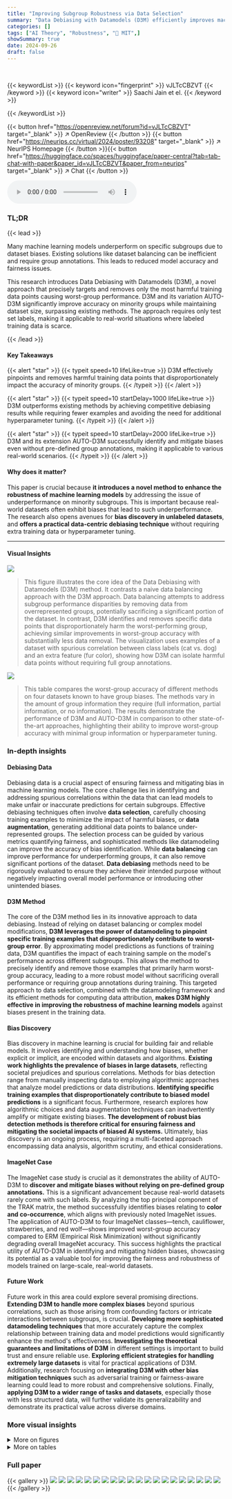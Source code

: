 ```yaml
---
title: "Improving Subgroup Robustness via Data Selection"
summary: "Data Debiasing with Datamodels (D3M) efficiently improves machine learning model robustness by identifying and removing specific training examples that disproportionately harm minority groups' accurac..."
categories: []
tags: ["AI Theory", "Robustness", "🏢 MIT",]
showSummary: true
date: 2024-09-26
draft: false
---
```


<br>

{{< keywordList >}}
{{< keyword icon="fingerprint" >}} vJLTcCBZVT {{< /keyword >}}
{{< keyword icon="writer" >}} Saachi Jain et el. {{< /keyword >}}
 
{{< /keywordList >}}

{{< button href="https://openreview.net/forum?id=vJLTcCBZVT" target="_blank" >}}
↗ OpenReview
{{< /button >}}
{{< button href="https://neurips.cc/virtual/2024/poster/93208" target="_blank" >}}
↗ NeurIPS Homepage
{{< /button >}}{{< button href="https://huggingface.co/spaces/huggingface/paper-central?tab=tab-chat-with-paper&paper_id=vJLTcCBZVT&paper_from=neurips" target="_blank" >}}
↗ Chat
{{< /button >}}



<audio controls>
    <source src="https://ai-paper-reviewer.com/vJLTcCBZVT/podcast.wav" type="audio/wav">
    Your browser does not support the audio element.
</audio>


### TL;DR


{{< lead >}}

Many machine learning models underperform on specific subgroups due to dataset biases.  Existing solutions like dataset balancing can be inefficient and require group annotations.  This leads to reduced model accuracy and fairness issues. 

This research introduces Data Debiasing with Datamodels (D3M), a novel approach that precisely targets and removes only the most harmful training data points causing worst-group performance.  D3M and its variation AUTO-D3M significantly improve accuracy on minority groups while maintaining dataset size, surpassing existing methods.  The approach requires only test set labels, making it applicable to real-world situations where labeled training data is scarce.

{{< /lead >}}


#### Key Takeaways

{{< alert "star" >}}
{{< typeit speed=10 lifeLike=true >}} D3M effectively pinpoints and removes harmful training data points that disproportionately impact the accuracy of minority groups. {{< /typeit >}}
{{< /alert >}}

{{< alert "star" >}}
{{< typeit speed=10 startDelay=1000 lifeLike=true >}} D3M outperforms existing methods by achieving competitive debiasing results while requiring fewer examples and avoiding the need for additional hyperparameter tuning. {{< /typeit >}}
{{< /alert >}}

{{< alert "star" >}}
{{< typeit speed=10 startDelay=2000 lifeLike=true >}} D3M and its extension AUTO-D3M successfully identify and mitigate biases even without pre-defined group annotations, making it applicable to various real-world scenarios. {{< /typeit >}}
{{< /alert >}}

#### Why does it matter?
This paper is crucial because **it introduces a novel method to enhance the robustness of machine learning models** by addressing the issue of underperformance on minority subgroups. This is important because real-world datasets often exhibit biases that lead to such underperformance.  The research also opens avenues for **bias discovery in unlabeled datasets**, and **offers a practical data-centric debiasing technique** without requiring extra training data or hyperparameter tuning.

------
#### Visual Insights



![](https://ai-paper-reviewer.com/vJLTcCBZVT/figures_1_1.jpg)

> This figure illustrates the core idea of the Data Debiasing with Datamodels (D3M) method.  It contrasts a naive data balancing approach with the D3M approach.  Data balancing attempts to address subgroup performance disparities by removing data from overrepresented groups, potentially sacrificing a significant portion of the dataset. In contrast, D3M identifies and removes specific data points that disproportionately harm the worst-performing group, achieving similar improvements in worst-group accuracy with substantially less data removal. The visualization uses examples of a dataset with spurious correlation between class labels (cat vs. dog) and an extra feature (fur color), showing how D3M can isolate harmful data points without requiring full group annotations.





![](https://ai-paper-reviewer.com/vJLTcCBZVT/tables_6_1.jpg)

> This table compares the worst-group accuracy of different methods on four datasets known to have group biases.  The methods vary in the amount of group information they require (full information, partial information, or no information).  The results demonstrate the performance of D3M and AUTO-D3M in comparison to other state-of-the-art approaches, highlighting their ability to improve worst-group accuracy with minimal group information or hyperparameter tuning.





### In-depth insights


#### Debiasing Data
Debiasing data is a crucial aspect of ensuring fairness and mitigating bias in machine learning models.  The core challenge lies in identifying and addressing spurious correlations within the data that can lead models to make unfair or inaccurate predictions for certain subgroups.  Effective debiasing techniques often involve **data selection**, carefully choosing training examples to minimize the impact of harmful biases, or **data augmentation**, generating additional data points to balance under-represented groups.  The selection process can be guided by various metrics quantifying fairness, and sophisticated methods like datamodeling can improve the accuracy of bias identification.  While **data balancing** can improve performance for underperforming groups, it can also remove significant portions of the dataset. **Data debiasing** methods need to be rigorously evaluated to ensure they achieve their intended purpose without negatively impacting overall model performance or introducing other unintended biases.

#### D3M Method
The core of the D3M method lies in its innovative approach to data debiasing.  Instead of relying on dataset balancing or complex model modifications, **D3M leverages the power of datamodeling to pinpoint specific training examples that disproportionately contribute to worst-group error**. By approximating model predictions as functions of training data, D3M quantifies the impact of each training sample on the model's performance across different subgroups. This allows the method to precisely identify and remove those examples that primarily harm worst-group accuracy, leading to a more robust model without sacrificing overall performance or requiring group annotations during training. This targeted approach to data selection, combined with the datamodeling framework and its efficient methods for computing data attribution, **makes D3M highly effective in improving the robustness of machine learning models** against biases present in the training data.

#### Bias Discovery
Bias discovery in machine learning is crucial for building fair and reliable models.  It involves identifying and understanding how biases, whether explicit or implicit, are encoded within datasets and algorithms.  **Existing work highlights the prevalence of biases in large datasets**, reflecting societal prejudices and spurious correlations.  Methods for bias detection range from manually inspecting data to employing algorithmic approaches that analyze model predictions or data distributions.  **Identifying specific training examples that disproportionately contribute to biased model predictions** is a significant focus.  Furthermore, research explores how algorithmic choices and data augmentation techniques can inadvertently amplify or mitigate existing biases.  **The development of robust bias detection methods is therefore critical for ensuring fairness and mitigating the societal impacts of biased AI systems.**  Ultimately, bias discovery is an ongoing process, requiring a multi-faceted approach encompassing data analysis, algorithm scrutiny, and ethical considerations.

#### ImageNet Case
The ImageNet case study is crucial as it demonstrates the ability of AUTO-D3M to **discover and mitigate biases without relying on pre-defined group annotations.**  This is a significant advancement because real-world datasets rarely come with such labels.  By analyzing the top principal component of the TRAK matrix, the method successfully identifies biases relating to **color and co-occurrence**, which aligns with previously noted ImageNet issues.  The application of AUTO-D3M to four ImageNet classes—tench, cauliflower, strawberries, and red wolf—shows improved worst-group accuracy compared to ERM (Empirical Risk Minimization) without significantly degrading overall ImageNet accuracy.  This success highlights the practical utility of AUTO-D3M in identifying and mitigating hidden biases, showcasing its potential as a valuable tool for improving the fairness and robustness of models trained on large-scale, real-world datasets.

#### Future Work
Future work in this area could explore several promising directions.  **Extending D3M to handle more complex biases** beyond spurious correlations, such as those arising from confounding factors or intricate interactions between subgroups, is crucial.  **Developing more sophisticated datamodeling techniques** that more accurately capture the complex relationship between training data and model predictions would significantly enhance the method's effectiveness.  **Investigating the theoretical guarantees and limitations of D3M** in different settings is important to build trust and ensure reliable use.  **Exploring efficient strategies for handling extremely large datasets** is vital for practical applications of D3M.  Additionally, research focusing on **integrating D3M with other bias mitigation techniques** such as adversarial training or fairness-aware learning could lead to more robust and comprehensive solutions. Finally,  **applying D3M to a wider range of tasks and datasets**, especially those with less structured data, will further validate its generalizability and demonstrate its practical value across diverse domains.


### More visual insights

<details>
<summary>More on figures
</summary>


![](https://ai-paper-reviewer.com/vJLTcCBZVT/figures_6_1.jpg)

> The figure shows the worst-group accuracy on the CelebA-Age dataset as a function of the number of examples removed from the training dataset using four different methods: D3M, random removal, random removal from the majority group, and dataset balancing.  The green line represents D3M, which consistently outperforms other methods. The green star indicates the number of examples removed using D3M's heuristic. The figure highlights D3M's efficiency in improving worst-group accuracy while maintaining dataset size.


![](https://ai-paper-reviewer.com/vJLTcCBZVT/figures_7_1.jpg)

> This figure shows examples from subpopulations in the CelebA-Age dataset which the model has identified as having the most negative group alignment scores.  The negative scores indicate that these examples disproportionately contribute to the model's poor performance on the worst-performing group (worst-group accuracy).  Many of the images shown have labeling errors which illustrates that some of the model's inaccuracies are attributable to inconsistencies or errors in the dataset's labels rather than inherent limitations of the model.


![](https://ai-paper-reviewer.com/vJLTcCBZVT/figures_7_2.jpg)

> This figure shows the average group alignment scores for different subpopulations within the CelebA-Age dataset.  Each subpopulation is defined by a combination of age (old/young) and other attributes (e.g., bushy eyebrows, gray hair). The heatmap visually represents how strongly each subpopulation influences the model's worst-group accuracy. Subpopulations with highly negative scores are considered to disproportionately contribute to model bias. For example, the subpopulation of 'young' individuals with 'gray hair' has a strongly negative score, suggesting that these examples may be causing the model to perform poorly on a specific group.


![](https://ai-paper-reviewer.com/vJLTcCBZVT/figures_8_1.jpg)

> This figure shows example images from four ImageNet classes (Tench, Strawberries, Red Wolf, and Cauliflower) that are most extreme according to the top principal component of the TRAK matrix. The top row displays examples with positive scores, while the bottom row shows examples with negative scores. The figure illustrates how the method identifies biases related to color and co-occurrence within the dataset.  For example, Tench images with humans are considered positive, while Tench images without humans are considered negative.  This indicates the algorithm detects co-occurrence bias, as the presence or absence of humans affects the classification. Similarly, the other classes show biases related to color variations, or other contextual factors.


![](https://ai-paper-reviewer.com/vJLTcCBZVT/figures_8_2.jpg)

> This figure shows the worst-group accuracy for eight ImageNet classes after applying three different methods: ERM (standard Empirical Risk Minimization), D3M (Data Debiasing with Datamodels), and Auto-D3M (automatic version of D3M).  Each bar represents a class, and the height of the bar indicates the worst-group accuracy achieved by each method. Error bars illustrate the standard deviation across multiple runs. The results demonstrate that both D3M and Auto-D3M improve worst-group accuracy compared to the baseline ERM, indicating their effectiveness in mitigating biases within the ImageNet dataset.  Auto-D3M, notably, achieves this without requiring validation group labels, highlighting its practicality.


</details>




<details>
<summary>More on tables
</summary>


![](https://ai-paper-reviewer.com/vJLTcCBZVT/tables_14_1.jpg)
> This table presents the worst-group accuracy achieved by different methods on four datasets known for exhibiting group robustness issues.  It compares the performance of the proposed D3M method against several baselines, categorized by the availability of training and validation group labels. The results show the effectiveness of D3M in improving worst-group accuracy, especially when compared to methods that lack either training or validation group labels.

![](https://ai-paper-reviewer.com/vJLTcCBZVT/tables_15_1.jpg)
> This table compares the worst-group accuracy of different methods on four datasets known to exhibit biases against certain subgroups.  The methods are compared across three scenarios representing varying levels of access to group labels (full, partial, and no information). The table shows that the proposed D3M method achieves competitive results, even in scenarios where ground-truth training group annotations are not available. The asterisk (*) indicates that some methods used validation group labels for both hyperparameter tuning and finetuning.

</details>




### Full paper

{{< gallery >}}
<img src="https://ai-paper-reviewer.com/vJLTcCBZVT/1.png" class="grid-w50 md:grid-w33 xl:grid-w25" />
<img src="https://ai-paper-reviewer.com/vJLTcCBZVT/2.png" class="grid-w50 md:grid-w33 xl:grid-w25" />
<img src="https://ai-paper-reviewer.com/vJLTcCBZVT/3.png" class="grid-w50 md:grid-w33 xl:grid-w25" />
<img src="https://ai-paper-reviewer.com/vJLTcCBZVT/4.png" class="grid-w50 md:grid-w33 xl:grid-w25" />
<img src="https://ai-paper-reviewer.com/vJLTcCBZVT/5.png" class="grid-w50 md:grid-w33 xl:grid-w25" />
<img src="https://ai-paper-reviewer.com/vJLTcCBZVT/6.png" class="grid-w50 md:grid-w33 xl:grid-w25" />
<img src="https://ai-paper-reviewer.com/vJLTcCBZVT/7.png" class="grid-w50 md:grid-w33 xl:grid-w25" />
<img src="https://ai-paper-reviewer.com/vJLTcCBZVT/8.png" class="grid-w50 md:grid-w33 xl:grid-w25" />
<img src="https://ai-paper-reviewer.com/vJLTcCBZVT/9.png" class="grid-w50 md:grid-w33 xl:grid-w25" />
<img src="https://ai-paper-reviewer.com/vJLTcCBZVT/10.png" class="grid-w50 md:grid-w33 xl:grid-w25" />
<img src="https://ai-paper-reviewer.com/vJLTcCBZVT/11.png" class="grid-w50 md:grid-w33 xl:grid-w25" />
<img src="https://ai-paper-reviewer.com/vJLTcCBZVT/12.png" class="grid-w50 md:grid-w33 xl:grid-w25" />
<img src="https://ai-paper-reviewer.com/vJLTcCBZVT/13.png" class="grid-w50 md:grid-w33 xl:grid-w25" />
<img src="https://ai-paper-reviewer.com/vJLTcCBZVT/14.png" class="grid-w50 md:grid-w33 xl:grid-w25" />
<img src="https://ai-paper-reviewer.com/vJLTcCBZVT/15.png" class="grid-w50 md:grid-w33 xl:grid-w25" />
<img src="https://ai-paper-reviewer.com/vJLTcCBZVT/16.png" class="grid-w50 md:grid-w33 xl:grid-w25" />
<img src="https://ai-paper-reviewer.com/vJLTcCBZVT/17.png" class="grid-w50 md:grid-w33 xl:grid-w25" />
<img src="https://ai-paper-reviewer.com/vJLTcCBZVT/18.png" class="grid-w50 md:grid-w33 xl:grid-w25" />
<img src="https://ai-paper-reviewer.com/vJLTcCBZVT/19.png" class="grid-w50 md:grid-w33 xl:grid-w25" />
<img src="https://ai-paper-reviewer.com/vJLTcCBZVT/20.png" class="grid-w50 md:grid-w33 xl:grid-w25" />
{{< /gallery >}}
